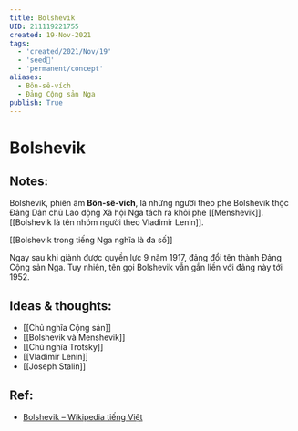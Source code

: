 ```yaml
---
title: Bolshevik
UID: 211119221755
created: 19-Nov-2021
tags:
  - 'created/2021/Nov/19'
  - 'seed🥜'
  - 'permanent/concept'
aliases:
  - Bôn-sê-vích
  - Đảng Cộng sản Nga
publish: True
---
```

# Bolshevik

## Notes:
Bolshevik, phiên âm **Bôn-sê-vích**, là những người theo phe Bolshevik thộc Đảng Dân chủ Lao động Xã hội Nga tách ra khỏi phe [[Menshevik]]. [[Bolshevik là tên nhóm người theo Vladimir Lenin]].

[[Bolshevik trong tiếng Nga nghĩa là đa số]]

Ngay sau khi giành được quyền lực 9 năm 1917, đảng đổi tên thành Đảng Cộng sản Nga. Tuy nhiên, tên gọi Bolshevik vẫn gắn liền với đảng này tới 1952.

## Ideas & thoughts:
- [[Chủ nghĩa Cộng sản]]
- [[Bolshevik và Menshevik]]
- [[Chủ nghĩa Trotsky]]
- [[Vladimir Lenin]]
- [[Joseph Stalin]]

## Ref:
- [Bolshevik – Wikipedia tiếng Việt](https://vi.wikipedia.org/wiki/Bolshevik)